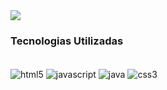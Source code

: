 <picture>
<source 
  srcset="https://github-readme-stats.vercel.app/api?username=mchnunes&show_icons=true&theme=dark"
  media="(prefers-color-scheme: dark)"
/>
<source
  srcset="https://github-readme-stats.vercel.app/api?username=mchnunes&show_icons=true"
  media="(prefers-color-scheme: light), (prefers-color-scheme: no-preference)"
/>
<img src="https://github-readme-stats.vercel.app/api?username=mchnunes&show_icons=true" />
</picture>


### Tecnologias Utilizadas

<div style="display: inline_block"><br/>
 <img align=center alt="html5" src="https://img.shields.io/badge/HTML-239120?style=for-the-badge&logo=html5&logoColor=white">
 <img align=center alt="javascript" src="https://img.shields.io/badge/JavaScript-323330?style=for-the-badge&logo=javascript&logoColor=F7DF1E">
 <img align=center alt="java" src="https://img.shields.io/badge/Java-ED8B00?style=for-the-badge&logo=openjdk&logoColor=white" >
 <img align=center alt="css3" src="https://img.shields.io/badge/CSS3-1572B6?style=for-the-badge&logo=css3&logoColor=white" />
</div>
